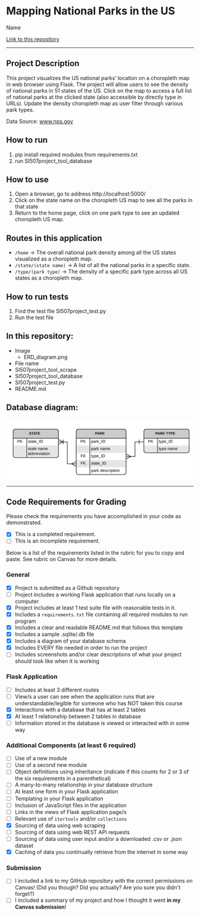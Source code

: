 # Mapping National Parks in the US

Name

[Link to this repository](https://github.com/ruthwanglusi/SI507_final)

---

## Project Description

This project visualizes the US national parks’ location on a  choropleth map in web browser using Flask. The project will allow users to see the density of national parks in 51 states of the US. Click on the map to access a full list of national parks at the clicked state (also accessible by directly type in URLs). Update the density choropleth map as user filter through various park types.

Data Source: www.nps.gov

## How to run

1. pip install required modules from requirements.txt
2. run SI507project_tool_database

## How to use

1. Open a browser, go to address http://localhost:5000/
2. Click on the state name on the choropleth US map to see all the parks in that state
3. Return to the home page, click on one park type to see an updated choropleth US map.

## Routes in this application
- `/home` -> The overall national park density among all the US states visualized as a choropleth map.
- `/state/(state name)` -> A list of all the national parks in a specific state.
- `/type/(park type)` -> The density of a specific park type across all US states as a choropleth map.

## How to run tests
1. Find the test file SI507project_test.py
2. Run the test file

## In this repository:
- Image
  - ERD_diagram.png
- File name
- SI507project_tool_scrape
- SI507project_tool_database
- SI507project_test.py
- README.md

## Database diagram:
![](image/ERD_diagram.png)

---
## Code Requirements for Grading
Please check the requirements you have accomplished in your code as demonstrated.
- [x] This is a completed requirement.
- [ ] This is an incomplete requirement.

Below is a list of the requirements listed in the rubric for you to copy and paste.  See rubric on Canvas for more details.

### General
- [X] Project is submitted as a Github repository
- [ ] Project includes a working Flask application that runs locally on a computer
- [X] Project includes at least 1 test suite file with reasonable tests in it.
- [X] Includes a `requirements.txt` file containing all required modules to run program
- [X] Includes a clear and readable README.md that follows this template
- [X] Includes a sample .sqlite/.db file
- [X] Includes a diagram of your database schema
- [X] Includes EVERY file needed in order to run the project
- [ ] Includes screenshots and/or clear descriptions of what your project should look like when it is working

### Flask Application
- [ ] Includes at least 3 different routes
- [ ] View/s a user can see when the application runs that are understandable/legible for someone who has NOT taken this course
- [X] Interactions with a database that has at least 2 tables
- [X] At least 1 relationship between 2 tables in database
- [ ] Information stored in the database is viewed or interacted with in some way

### Additional Components (at least 6 required)
- [ ] Use of a new module
- [ ] Use of a second new module
- [ ] Object definitions using inheritance (indicate if this counts for 2 or 3 of the six requirements in a parenthetical)
- [ ] A many-to-many relationship in your database structure
- [ ] At least one form in your Flask application
- [ ] Templating in your Flask application
- [ ] Inclusion of JavaScript files in the application
- [ ] Links in the views of Flask application page/s
- [ ] Relevant use of `itertools` and/or `collections`
- [X] Sourcing of data using web scraping
- [ ] Sourcing of data using web REST API requests
- [ ] Sourcing of data using user input and/or a downloaded .csv or .json dataset
- [X] Caching of data you continually retrieve from the internet in some way

### Submission
- [ ] I included a link to my GitHub repository with the correct permissions on Canvas! (Did you though? Did you actually? Are you sure you didn't forget?)
- [ ] I included a summary of my project and how I thought it went **in my Canvas submission**!
